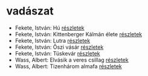 # vadászat

- Fekete, István: Hú [részletek](../_details/Fekete%2C%20Istv%C3%A1n.md#id_730)
- Fekete, István: Kittenberger Kálmán élete [részletek](../_details/Fekete%2C%20Istv%C3%A1n.md#id_734)
- Fekete, István: Lutra [részletek](../_details/Fekete%2C%20Istv%C3%A1n.md#id_735)
- Fekete, István: Őszi vásár [részletek](../_details/Fekete%2C%20Istv%C3%A1n.md#id_736)
- Fekete, István: Tüskevár [részletek](../_details/Fekete%2C%20Istv%C3%A1n.md#id_121)
- Wass, Albert: Elvásik a veres csillag [részletek](../_details/Wass%2C%20Albert.md#id_211)
- Wass, Albert: Tizenhárom almafa [részletek](../_details/Wass%2C%20Albert.md#id_216)